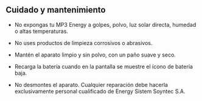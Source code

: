 ## Cuidado y mantenimiento

*  No expongas tu MP3 Energy a golpes, polvo, luz solar directa, humedad o altas temperaturas.

* No uses productos de limpieza corrosivos o abrasivos.

* Mantén el aparato limpio y sin polvo, con un paño suave y seco.

* Recarga la batería cuando en la pantalla se muestre el ícono de batería baja.

* No desmontes el aparato. Cualquier reparación debe hacerla exclusivamente personal cualificado de Energy Sistem Soyntec S.A.
